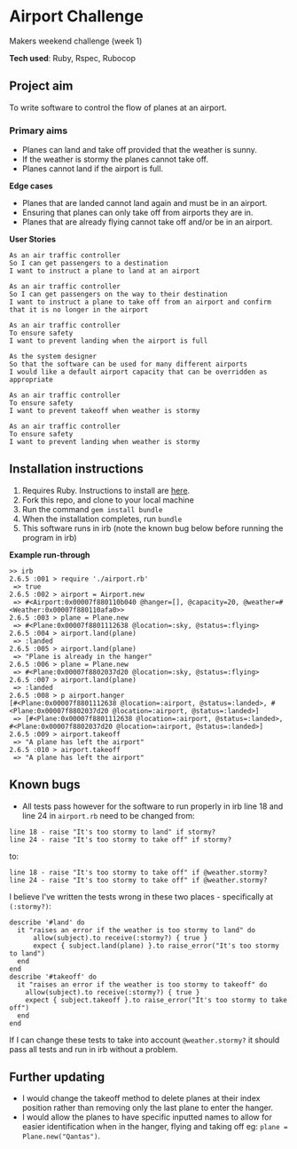# Airport Challenge
Makers weekend challenge (week 1)

**Tech used**:
Ruby, 
Rspec, 
Rubocop

## Project aim
To write software to control the flow of planes at an airport.

### Primary aims
* Planes can land and take off provided that the weather is sunny.
* If the weather is stormy the planes cannot take off.
* Planes cannot land if the airport is full.

**Edge cases**
* Planes that are landed cannot land again and must be in an airport.
* Ensuring that planes can only take off from airports they are in.
* Planes that are already flying cannot take off and/or be in an airport.

**User Stories**
```
As an air traffic controller 
So I can get passengers to a destination 
I want to instruct a plane to land at an airport

As an air traffic controller 
So I can get passengers on the way to their destination 
I want to instruct a plane to take off from an airport and confirm that it is no longer in the airport

As an air traffic controller 
To ensure safety 
I want to prevent landing when the airport is full 

As the system designer
So that the software can be used for many different airports
I would like a default airport capacity that can be overridden as appropriate

As an air traffic controller 
To ensure safety 
I want to prevent takeoff when weather is stormy 

As an air traffic controller 
To ensure safety 
I want to prevent landing when weather is stormy 
```

## Installation instructions
1. Requires Ruby. Instructions to install are [here](https://www.ruby-lang.org/en/documentation/installation/).
2. Fork this repo, and clone to your local machine
3. Run the command `gem install bundle`
4. When the installation completes, run `bundle`
5. This software runs in irb (note the known bug below before running the program in irb)

**Example run-through**
```
>> irb
2.6.5 :001 > require './airport.rb'
 => true 
2.6.5 :002 > airport = Airport.new
 => #<Airport:0x00007f880110b040 @hanger=[], @capacity=20, @weather=#<Weather:0x00007f880110afa0>> 
2.6.5 :003 > plane = Plane.new
 => #<Plane:0x00007f8801112638 @location=:sky, @status=:flying> 
2.6.5 :004 > airport.land(plane)
 => :landed 
2.6.5 :005 > airport.land(plane)
 => "Plane is already in the hanger" 
2.6.5 :006 > plane = Plane.new
 => #<Plane:0x00007f8802037d20 @location=:sky, @status=:flying> 
2.6.5 :007 > airport.land(plane)
 => :landed 
2.6.5 :008 > p airport.hanger
[#<Plane:0x00007f8801112638 @location=:airport, @status=:landed>, #<Plane:0x00007f8802037d20 @location=:airport, @status=:landed>]
 => [#<Plane:0x00007f8801112638 @location=:airport, @status=:landed>, #<Plane:0x00007f8802037d20 @location=:airport, @status=:landed>] 
2.6.5 :009 > airport.takeoff
 => "A plane has left the airport" 
2.6.5 :010 > airport.takeoff
 => "A plane has left the airport" 
``` 

## Known bugs

* All tests pass however for the software to run properly in irb line 18 and line 24 in `airport.rb` need to be changed from:
```
line 18 - raise "It's too stormy to land" if stormy?
line 24 - raise "It's too stormy to take off" if stormy?
```
to:
```
line 18 - raise "It's too stormy to take off" if @weather.stormy?
line 24 - raise "It's too stormy to take off" if @weather.stormy?
```
I believe I've written the tests wrong in these two places - specifically at `(:stormy?)`:
```
describe '#land' do
  it "raises an error if the weather is too stormy to land" do
      allow(subject).to receive(:stormy?) { true }
      expect { subject.land(plane) }.to raise_error("It's too stormy to land")
  end
end
describe '#takeoff' do
  it "raises an error if the weather is too stormy to takeoff" do
    allow(subject).to receive(:stormy?) { true }
    expect { subject.takeoff }.to raise_error("It's too stormy to take off")
  end
end
```
If I can change these tests to take into account `@weather.stormy?` it should pass all tests and run in irb without a problem.

## Further updating
* I would change the takeoff method to delete planes at their index position rather than removing only the last plane to enter the hanger.
* I would allow the planes to have specific inputted names to allow for easier identification when in the hanger, flying and taking off eg: `plane = Plane.new("Qantas")`.
